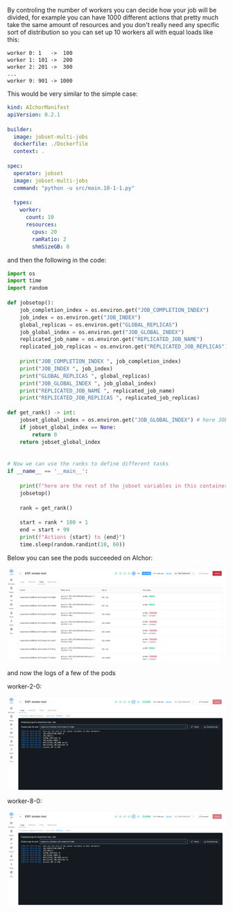 By controling the number of workers you can decide how your job will be divided, for example you can have 1000 different actions that pretty much take the same amount of resources and you don't really need any specific sort of distribution so you can set up 10 workers all with equal loads like this:

```
worker 0: 1   ->  100
worker 1: 101 ->  200
worker 2: 201 ->  300
...
worker 9: 901 -> 1000
```

This would be very similar to the simple case:

```yaml
kind: AIchorManifest
apiVersion: 0.2.1

builder:
  image: jobset-multi-jobs
  dockerfile: ./Dockerfile
  context: .

spec:
  operator: jobset
  image: jobset-multi-jobs
  command: "python -u src/main.10-1-1.py"

  types:
    worker:
      count: 10
      resources:
        cpus: 20
        ramRatio: 2
        shmSizeGB: 0
```
and then the following in the code:

```python
import os
import time
import random

def jobsetop():
    job_completion_index = os.environ.get("JOB_COMPLETION_INDEX")
    job_index = os.environ.get("JOB_INDEX")
    global_replicas = os.environ.get("GLOBAL_REPLICAS")
    job_global_index = os.environ.get("JOB_GLOBAL_INDEX")
    replicated_job_name = os.environ.get("REPLICATED_JOB_NAME")
    replicated_job_replicas = os.environ.get("REPLICATED_JOB_REPLICAS")

    print("JOB_COMPLETION_INDEX ", job_completion_index)
    print("JOB_INDEX ", job_index)
    print("GLOBAL_REPLICAS ", global_replicas)
    print("JOB_GLOBAL_INDEX ", job_global_index)
    print("REPLICATED_JOB_NAME ", replicated_job_name)
    print("REPLICATED_JOB_REPLICAS ", replicated_job_replicas)

def get_rank() -> int:
    jobset_global_index = os.environ.get("JOB_GLOBAL_INDEX") # here JOB_INDEX could also be used in this scenario
    if jobset_global_index == None:
        return 0
    return jobset_global_index


# Now we can use the ranks to define different tasks
if __name__ == '__main__':

    print(f"here are the rest of the jobset variables in this container:")
    jobsetop()

    rank = get_rank()

    start = rank * 100 + 1
    end = start + 99
    print(f"Actions {start} to {end}")
    time.sleep(random.randint(10, 60))
```
Below you can see the pods succeeded on AIchor:

![Pod list](screenshots/scenario1-pods.png)

and now the logs of a few of the pods

worker-2-0:

![worker-2-0](screenshots/scenario1-2-0.png)

worker-8-0:

![worker-8-0](screenshots/scenario1-8-0.png)
